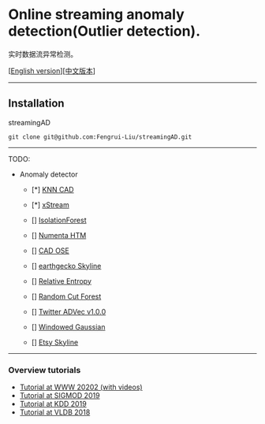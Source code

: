 
# Online streaming anomaly detection(Outlier detection).

实时数据流异常检测。

[[English version](./README.md)][[中文版本](./README_zh_CN.md)]

---

## Installation


streamingAD

```
git clone git@github.com:Fengrui-Liu/streamingAD.git
```


---
TODO:

- Anomaly detector
    - [*] [KNN CAD](https://github.com/numenta/NAB/tree/master/nab/detectors/knncad)
    - [*] [xStream](https://cmuxstream.github.io/)
    - [] [IsolationForest](https://cs.nju.edu.cn/zhouzh/zhouzh.files/publication/icdm08b.pdf)
    - [] [Numenta HTM](https://github.com/numenta/nupic)
    - [] [CAD OSE](https://github.com/smirmik/CAD)
    - [] [earthgecko Skyline](https://github.com/earthgecko/skyline)

    - [] [Relative Entropy](http://www.hpl.hp.com/techreports/2011/HPL-2011-8.pdf)
    - [] [Random Cut Forest](http://proceedings.mlr.press/v48/guha16.pdf)
    - [] [Twitter ADVec v1.0.0](https://github.com/twitter/AnomalyDetection)
    - [] [Windowed Gaussian](https://github.com/numenta/NAB/blob/master/nab/detectors/gaussian/windowedGaussian_detector.py)
    - [] [Etsy Skyline](https://github.com/etsy/skyline)



---

### Overview tutorials
* [Tutorial at WWW 20202 (with videos)](https://lovvge.github.io/Forecasting-Tutorial-WWW-2020/)
* [Tutorial at SIGMOD 2019](https://lovvge.github.io/Forecasting-Tutorials/SIGMOD-2019/)
* [Tutorial at KDD 2019](https://lovvge.github.io/Forecasting-Tutorial-KDD-2019/)
* [Tutorial at VLDB 2018](https://lovvge.github.io/Forecasting-Tutorial-VLDB-2018/)